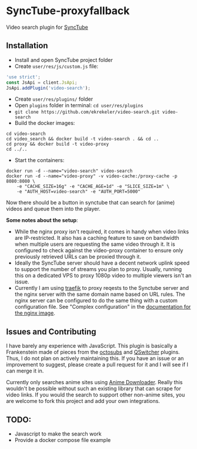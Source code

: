 # SyncTube-proxyfallback

Video search plugin for [SyncTube](https://github.com/RblSb/SyncTube)

## Installation

- Install and open SyncTube project folder
- Create `user/res/js/custom.js` file:
```js
'use strict';
const JsApi = client.JsApi;
JsApi.addPlugin('video-search');
```
- Create `user/res/plugins/` folder
- Open `plugins` folder in terminal: `cd user/res/plugins`
- `git clone https://github.com/ekrekeler/video-search.git video-search`
- Build the docker images:
```
cd video-search
cd video_search && docker build -t video-search . && cd ..
cd proxy && docker build -t video-proxy
cd ../..
```
- Start the containers:
```
docker run -d --name="video-search" video-search
docker run -d --name="video-proxy" -v video-cache:/proxy-cache -p 8080:8080 \
    -e "CACHE_SIZE=16g" -e "CACHE_AGE=1d" -e "SLICE_SIZE=1m" \
    -e "AUTH_HOST=video-search" -e "AUTH_PORT=5000"
```

Now there should be a button in synctube that can search for (anime) videos and queue them into the player.

**Some notes about the setup**:
- While the nginx proxy isn't required, it comes in handy when video links are IP-restricted. It also has a caching feature to save on bandwidth when multiple users are requesting the same video through it. It is configured to check against the video-proxy container to ensure only previously retrieved URLs can be proxied through it.
- Ideally the SyncTube server should have a decent network uplink speed to support the number of streams you plan to proxy. Usually, running this on a dedicated VPS to proxy 1080p video to multiple viewers isn't an issue.
- Currently I am using [traefik](https://doc.traefik.io/traefik/) to proxy reqests to the Synctube server and the nginx server with the same domain name based on URL rules. The nginx server can be configured to do the same thing with a custom configuration file. See "Complex configuration" in the [documentation for the nginx image](https://hub.docker.com/_/nginx).

## Issues and Contributing

I have barely any experience with JavaScript. This plugin is basically a Frankenstein made of pieces from the [octosubs](https://github.com/RblSb/SyncTube-octosubs) and [QSwitcher](https://github.com/aNNiMON/SyncTube-QSwitcher) plugins. Thus, I do not plan on actively maintaining this. If you have an issue or an improvement to suggest, please create a pull request for it and I will see if I can merge it in.

Currently only searches anime sites using [Anime Downloader](https://github.com/anime-dl/anime-downloader). Really this wouldn't be possible without such an existing library that can scrape for video links. If you would the search to support other non-anime sites, you are welcome to fork this project and add your own integrations.

## TODO:

 - Javascript to make the search work
 - Provide a docker compose file example
